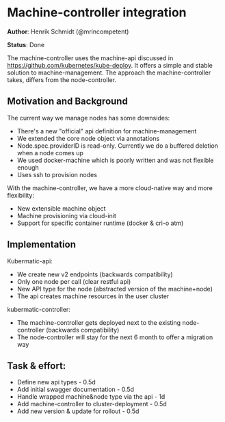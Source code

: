 # Machine-controller integration

**Author**: Henrik Schmidt (@mrincompetent)

**Status**: Done

The machine-controller uses the machine-api discussed in https://github.com/kubernetes/kube-deploy.
It offers a simple and stable solution to machine-management.
The approach the machine-controller takes, differs from the node-controller.

## Motivation and Background

The current way we manage nodes has some downsides:

*   There's a new "official" api definition for machine-management
*   We extended the core node object via annotations
*   Node.spec.providerID is read-only. Currently we do a buffered deletion when a node comes up
*   We used docker-machine which is poorly written and was not flexible enough
*   Uses ssh to provision nodes

With the machine-controller, we have a more cloud-native way and more flexibility:

*   New extensible machine object
*   Machine provisioning via cloud-init
*   Support for specific container runtime (docker & cri-o atm)

## Implementation

Kubermatic-api:
*   We create new v2 endpoints (backwards compatibility)
*   Only one node per call (clear restful api)
*   New API type for the node (abstracted version of the machine+node)
*   The api creates machine resources in the user cluster

kubermatic-controller:
*   The machine-controller gets deployed next to the existing node-controller (backwards compatibility)
*   The node-controller will stay for the next 6 month to offer a migration way

## Task & effort:
*   Define new api types - 0.5d
*   Add initial swagger documentation - 0.5d
*   Handle wrapped machine&node type via the api - 1d
*   Add machine-controller to cluster-deployment - 0.5d
*   Add new version & update for rollout - 0.5d
